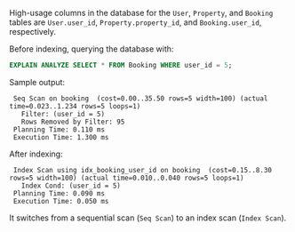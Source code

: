 High-usage columns in the database for the `User`, `Property`, and `Booking` tables are `User.user_id`, `Property.property_id`, and `Booking.user_id`, respectively.

Before indexing, querying the database with:

```sql
EXPLAIN ANALYZE SELECT * FROM Booking WHERE user_id = 5;
```

Sample output:

```
 Seq Scan on booking  (cost=0.00..35.50 rows=5 width=100) (actual time=0.023..1.234 rows=5 loops=1)
   Filter: (user_id = 5)
   Rows Removed by Filter: 95
 Planning Time: 0.110 ms
 Execution Time: 1.300 ms
```

After indexing:

```
 Index Scan using idx_booking_user_id on booking  (cost=0.15..8.30 rows=5 width=100) (actual time=0.010..0.040 rows=5 loops=1)
   Index Cond: (user_id = 5)
 Planning Time: 0.090 ms
 Execution Time: 0.050 ms
```

It switches from a sequential scan (`Seq Scan`) to an index scan (`Index Scan`).
